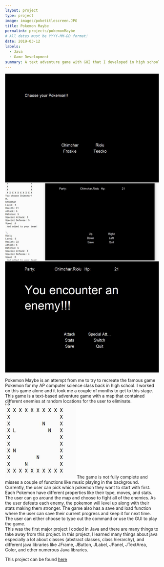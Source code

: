 ```yaml
---
layout: project
type: project
image: images/poketitlescreen.JPG
title: Pokemon Maybe
permalink: projects/pokemonMaybe
# All dates must be YYYY-MM-DD format!
date: 2019-03-12
labels:
  - Java
  - Game Development
summary: A text adventure game with GUI that I developed in high school.
---
```

<div class="ui small rounded images">
  <img class="ui image" src="../images/poke1.JPG">
  <img class="ui image" src="../images/poke2.JPG">
  <img class="ui image" src="../images/poke4.JPG">
</div>

Pokemon Maybe is an attempt from me to try to recreate the famous game Pokemon for my AP computer science class back in high school. I worked on this game alone and it took me a couple of months to get to this stage. This game is a text-based adventure game with a map that contained different enemies at random locations for the user to eliminate. 
<br>
<img class="ui medium right floated image" src="../images/poke3.JPG"> The game is not fully complete and misses a couple of functions like music playing in the background. Currently, the user can pick which pokemon they want to start with first. Each Pokemon have different properties like their type, moves, and stats. The user can go around the map and choose to fight all of the enemies. As the user defeats each enemy, the pokemon will level up along with their stats making them stronger. The game also has a save and load function where the user can save their current progress and keep it for next time. The user can either choose to type out the command or use the GUI to play the game. 
<br>
This was the first major project I coded in Java and there are many things to take away from this project. In this project, I learned many things about java especially a lot about classes (abstract classes, class hierarchy), and different java libraries like JFrame, JButton, JLabel, JPanel, JTextArea, Color, and other numerous Java libraries.

This project can be found <a href="https://github.com/wenhaoq20/pokemon-clone">here</a>

